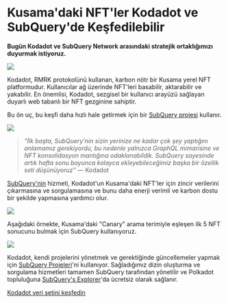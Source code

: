 # Kusama'daki NFT'ler Kodadot ve SubQuery'de Keşfedilebilir

**Bugün Kodadot ve SubQuery Network arasındaki stratejik ortaklığımızı duyurmak istiyoruz.**

![](https://miro.medium.com/max/1400/1*Y4kdG9uEoxrySzb19QKxPg.gif)

Kodadot, RMRK protokolünü kullanan, karbon nötr bir Kusama yerel NFT platformudur. Kullanıcılar ağ üzerinde NFT'leri basabilir, aktarabilir ve yakabilir. En önemlisi, Kodadot, sezgisel bir kullanıcı arayüzü sağlayan duyarlı web tabanlı bir NFT gezginine sahiptir.

Bu ön uç, bu keşfi daha hızlı hale getirmek için bir [SubQuery projesi](https://explorer.subquery.network/subquery/vikiival/magick) kullanır.

![](https://miro.medium.com/max/1400/0*3TdpXjj1iwGNdA3n)

> _“İlk başta, SubQuery'nin sizin yerinize ne kadar çok şey yaptığını anlamamız gerekiyordu, bu nedenle yalnızca GraphQL mimarisine ve NFT konsolidasyon mantığına odaklanabildik. SubQuery sayesinde artık hafta sonu boyunca kolayca ekleyebileceğimiz başka bir özellik seti düşünüyoruz”_ — Kodadot

[SubQuery'nin](https://subquery.network/) hizmeti, Kodadot'un Kusama'daki NFT'ler için zincir verilerini çıkarmasına ve sorgulamasına ve bunu daha enerji verimli ve karbon dostu bir şekilde yapmasına yardımcı olur.

![](https://miro.medium.com/max/1400/0*AocvCHVWMsGtH1Oz)

Aşağıdaki örnekte, Kusama'daki "Canary" arama terimiyle eşleşen ilk 5 NFT sonucunu bulmak için SubQuery kullanıyoruz.

![](https://miro.medium.com/max/1400/0*QTzLpC0D-pYWDngZ)

Kodadot, kendi projelerini yönetmek ve gerektiğinde güncellemeler yapmak için [SubQuery Projeleri](https://project.subquery.network/)'ni kullanıyor. Sağladığımız dizin oluşturma ve sorgulama hizmetleri tamamen SubQuery tarafından yönetilir ve Polkadot topluluğuna [SubQuery's Explorer](https://explorer.subquery.network/)'da ücretsiz olarak sağlanır.

[Kodadot veri setini keşfedin](https://explorer.subquery.network/subquery/vikiival/magick)
